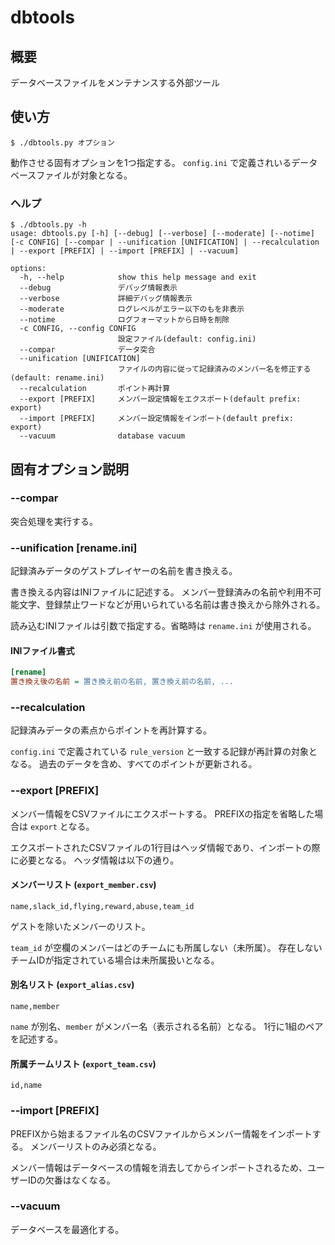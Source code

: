 # dbtools

## 概要
データベースファイルをメンテナンスする外部ツール

## 使い方
```Shell
$ ./dbtools.py オプション
```

動作させる固有オプションを1つ指定する。
`config.ini` で定義されいるデータベースファイルが対象となる。

### ヘルプ
```Shell
$ ./dbtools.py -h
usage: dbtools.py [-h] [--debug] [--verbose] [--moderate] [--notime] [-c CONFIG] [--compar | --unification [UNIFICATION] | --recalculation | --export [PREFIX] | --import [PREFIX] | --vacuum]

options:
  -h, --help            show this help message and exit
  --debug               デバッグ情報表示
  --verbose             詳細デバッグ情報表示
  --moderate            ログレベルがエラー以下のもを非表示
  --notime              ログフォーマットから日時を削除
  -c CONFIG, --config CONFIG
                        設定ファイル(default: config.ini)
  --compar              データ突合
  --unification [UNIFICATION]
                        ファイルの内容に従って記録済みのメンバー名を修正する(default: rename.ini)
  --recalculation       ポイント再計算
  --export [PREFIX]     メンバー設定情報をエクスポート(default prefix: export)
  --import [PREFIX]     メンバー設定情報をインポート(default prefix: export)
  --vacuum              database vacuum
  ```

## 固有オプション説明

### --compar
突合処理を実行する。

### --unification [rename.ini]
記録済みデータのゲストプレイヤーの名前を書き換える。

書き換える内容はINIファイルに記述する。
メンバー登録済みの名前や利用不可能文字、登録禁止ワードなどが用いられている名前は書き換えから除外される。

読み込むINIファイルは引数で指定する。省略時は `rename.ini` が使用される。

#### INIファイル書式
```ini
[rename]
置き換え後の名前 = 置き換え前の名前, 置き換え前の名前, ...
```

### --recalculation
記録済みデータの素点からポイントを再計算する。

`config.ini` で定義されている `rule_version` と一致する記録が再計算の対象となる。
過去のデータを含め、すべてのポイントが更新される。

### --export [PREFIX]
メンバー情報をCSVファイルにエクスポートする。
PREFIXの指定を省略した場合は `export` となる。

エクスポートされたCSVファイルの1行目はヘッダ情報であり、インポートの際に必要となる。
ヘッダ情報は以下の通り。

#### メンバーリスト (`export_member.csv`)
```csv
name,slack_id,flying,reward,abuse,team_id
```

ゲストを除いたメンバーのリスト。

`team_id` が空欄のメンバーはどのチームにも所属しない（未所属）。
存在しないチームIDが指定されている場合は未所属扱いとなる。

#### 別名リスト (`export_alias.csv`)
```csv
name,member
```

`name` が別名、`member` がメンバー名（表示される名前）となる。
1行に1組のペアを記述する。

#### 所属チームリスト (`export_team.csv`)
```csv
id,name
```

### --import [PREFIX]
PREFIXから始まるファイル名のCSVファイルからメンバー情報をインポートする。
メンバーリストのみ必須となる。

メンバー情報はデータベースの情報を消去してからインポートされるため、ユーザーIDの欠番はなくなる。

### --vacuum
データベースを最適化する。
